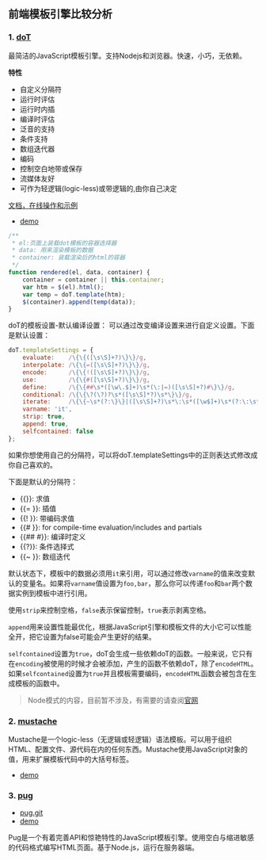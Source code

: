 ## 前端模板引擎比较分析

### 1. [doT](https://github.com/olado/doT)

最简洁的JavaScript模板引擎。支持Nodejs和浏览器。快速，小巧，无依赖。

**特性**

+   自定义分隔符
+   运行时评估
+   运行时内插
+   编译时评估
+   泛音的支持
+   条件支持
+   数组迭代器
+   编码
+   控制空白地带或保存
+   流媒体友好
+   可作为轻逻辑(logic-less)或带逻辑的,由你自己决定

[文档，在线操作和示例](http://olado.github.io/doT/)

+   [demo](https://jsfiddle.net/g09rqrgn/4/)

```js
/**
 * el:页面上装载dot模板的容器选择器
 * data: 用来渲染模板的数据
 * container: 装载渲染后的html的容器
 */
function rendered(el, data, container) {
    container = container || this.container;
    var htm = $(el).html();
    var temp = doT.template(htm);
    $(container).append(temp(data));
}
```

doT的模板设置-默认编译设置：
可以通过改变编译设置来进行自定义设置。下面是默认设置：

```js
doT.templateSettings = {
    evaluate:    /\{\{([\s\S]+?)\}\}/g,
    interpolate: /\{\{=([\s\S]+?)\}\}/g,
    encode:      /\{\{!([\s\S]+?)\}\}/g,
    use:         /\{\{#([\s\S]+?)\}\}/g,
    define:      /\{\{##\s*([\w\.$]+)\s*(\:|=)([\s\S]+?)#\}\}/g,
    conditional: /\{\{\?(\?)?\s*([\s\S]*?)\s*\}\}/g,
    iterate:     /\{\{~\s*(?:\}\}|([\s\S]+?)\s*\:\s*([\w$]+)\s*(?:\:\s*([\w$]+))?\s*\}\})/g,
    varname: 'it',
    strip: true,
    append: true,
    selfcontained: false
};
```

如果你想使用自己的分隔符，可以将doT.templateSettings中的正则表达式修改成你自己喜欢的。

下面是默认的分隔符：

+   {{}}: 求值
+   {{= }}: 插值
+   {{! }}: 带编码求值
+   {{# }}: for compile-time evaluation/includes and partials
+   {{## #}}: 编译时定义
+   {{?}}: 条件选择式
+   {{~ }}: 数组迭代

默认状态下，模板中的数据必须用`it`来引用，可以通过修改`varname`的值来改变默认的变量名。如果将`varname`值设置为`foo,bar`，那么你可以传递`foo`和`bar`两个数据实例到模板中进行引用。

使用`strip`来控制空格，`false`表示保留控制，`true`表示剥离空格。

`append`用来设置性能最优化，根据JavaScript引擎和模板文件的大小它可以性能全开，把它设置为false可能会产生更好的结果。

`selfcontained`设置为`true`，doT会生成一些依赖doT的函数。一般来说，它只有在`encoding`被使用的时候才会被添加，产生的函数不依赖doT，除了`encodeHTML`。如果`selfcontained`设置为`true`并且模板需要编码，`encodeHTML`函数会被包含在生成模板的函数中。

>Node模式的内容，目前暂不涉及，有需要的请查阅[官网](http://olado.github.io/doT/)



### 2. [mustache](https://github.com/janl/mustache.js)

Mustache是一个logic-less（无逻辑或轻逻辑）语法模板。可以用于组织HTML、配置文件、源代码在内的任何东西。Mustache使用JavaScript对象的值，用来扩展模板代码中的大括号标签。

+   [demo](https://jsfiddle.net/aLmv8vpv/1/)


### 3. [pug](https://github.com/pugjs/pug)

+   [pug.git](http://jade-lang.com/tutorial/)
+   [demo](http://jade-lang.com/)

Pug是一个有着完善API和惊艳特性的JavaScript模板引擎。使用空白与缩进敏感的代码格式编写HTML页面。基于Node.js，运行在服务器端。